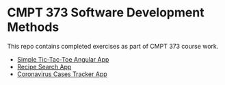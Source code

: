 # CMPT 373 Software Development Methods

This repo contains completed exercises as part of CMPT 373 course work.
- [Simple Tic-Tac-Toe Angular App](https://github.com/mykothai/software-development-methods/tree/master/angular/myapp)
- [Recipe Search App](https://github.com/mykothai/software-development-methods/tree/master/react/recipe-app)
- [Coronavirus Cases Tracker App](https://github.com/mykothai/software-development-methods/tree/master/spring-boot/coronavirus-tracker)
